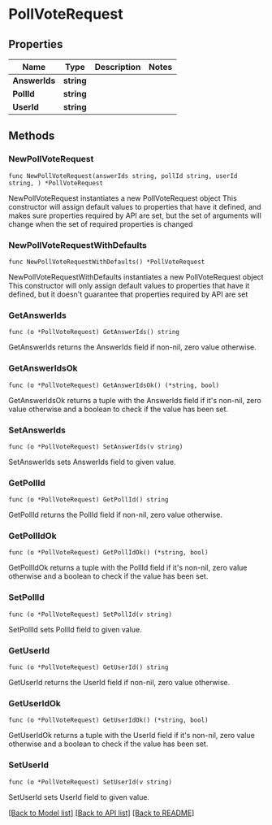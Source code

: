 # PollVoteRequest

## Properties

Name | Type | Description | Notes
------------ | ------------- | ------------- | -------------
**AnswerIds** | **string** |  | 
**PollId** | **string** |  | 
**UserId** | **string** |  | 

## Methods

### NewPollVoteRequest

`func NewPollVoteRequest(answerIds string, pollId string, userId string, ) *PollVoteRequest`

NewPollVoteRequest instantiates a new PollVoteRequest object
This constructor will assign default values to properties that have it defined,
and makes sure properties required by API are set, but the set of arguments
will change when the set of required properties is changed

### NewPollVoteRequestWithDefaults

`func NewPollVoteRequestWithDefaults() *PollVoteRequest`

NewPollVoteRequestWithDefaults instantiates a new PollVoteRequest object
This constructor will only assign default values to properties that have it defined,
but it doesn't guarantee that properties required by API are set

### GetAnswerIds

`func (o *PollVoteRequest) GetAnswerIds() string`

GetAnswerIds returns the AnswerIds field if non-nil, zero value otherwise.

### GetAnswerIdsOk

`func (o *PollVoteRequest) GetAnswerIdsOk() (*string, bool)`

GetAnswerIdsOk returns a tuple with the AnswerIds field if it's non-nil, zero value otherwise
and a boolean to check if the value has been set.

### SetAnswerIds

`func (o *PollVoteRequest) SetAnswerIds(v string)`

SetAnswerIds sets AnswerIds field to given value.


### GetPollId

`func (o *PollVoteRequest) GetPollId() string`

GetPollId returns the PollId field if non-nil, zero value otherwise.

### GetPollIdOk

`func (o *PollVoteRequest) GetPollIdOk() (*string, bool)`

GetPollIdOk returns a tuple with the PollId field if it's non-nil, zero value otherwise
and a boolean to check if the value has been set.

### SetPollId

`func (o *PollVoteRequest) SetPollId(v string)`

SetPollId sets PollId field to given value.


### GetUserId

`func (o *PollVoteRequest) GetUserId() string`

GetUserId returns the UserId field if non-nil, zero value otherwise.

### GetUserIdOk

`func (o *PollVoteRequest) GetUserIdOk() (*string, bool)`

GetUserIdOk returns a tuple with the UserId field if it's non-nil, zero value otherwise
and a boolean to check if the value has been set.

### SetUserId

`func (o *PollVoteRequest) SetUserId(v string)`

SetUserId sets UserId field to given value.



[[Back to Model list]](../README.md#documentation-for-models) [[Back to API list]](../README.md#documentation-for-api-endpoints) [[Back to README]](../README.md)


